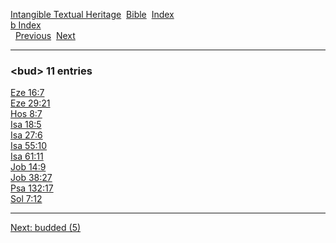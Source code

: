 [Intangible Textual Heritage](../../index)  [Bible](../index) 
[Index](index)   
[b Index](_b_)  
  [Previous](c01742)  [Next](c01744) 

------------------------------------------------------------------------

### &lt;bud&gt; 11 entries

[Eze 16:7](../kjv/eze016.htm#007)  
[Eze 29:21](../kjv/eze029.htm#021)  
[Hos 8:7](../kjv/hos008.htm#007)  
[Isa 18:5](../kjv/isa018.htm#005)  
[Isa 27:6](../kjv/isa027.htm#006)  
[Isa 55:10](../kjv/isa055.htm#010)  
[Isa 61:11](../kjv/isa061.htm#011)  
[Job 14:9](../kjv/job014.htm#009)  
[Job 38:27](../kjv/job038.htm#027)  
[Psa 132:17](../kjv/psa132.htm#017)  
[Sol 7:12](../kjv/sol007.htm#012)  

------------------------------------------------------------------------

[Next: budded (5)](c01744)
